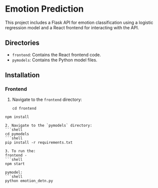 # Emotion Prediction

This project includes a Flask API for emotion classification using a logistic regression model and a React frontend for interacting with the API.

## Directories

- `frontend`: Contains the React frontend code.
- `pymodels`: Contains the Python model files.

## Installation

### Frontend

1. Navigate to the `frontend` directory:
   ```shell
   cd frontend
  ```shell
  npm install

2. Navigate to the `pymodels` directory:
  ```shell
  cd pymodels
  ```shell
  pip install -r requirements.txt
  
3. To run the:
  frontend - 
  ```shell
  npm start

  pymodel:
  ```shell
  python emotion_detn.py
